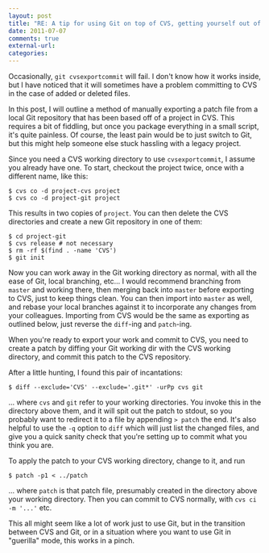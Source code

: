 ```yaml
---
layout: post
title: "RE: A tip for using Git on top of CVS, getting yourself out of trouble"
date: 2011-07-07
comments: true
external-url:
categories:
---
```



Occasionally, `git cvsexportcommit` will fail. I don't know how it works
inside, but I have noticed that it will sometimes have a problem
committing to CVS in the case of added or deleted files.

In this post, I will outline a method of manually exporting a patch file
from a local Git repository that has been based off of a project in CVS.
This requires a bit of fiddling, but once you package everything in a
small script, it's quite painless. Of course, the least pain would be to
just switch to Git, but this might help someone else stuck hassling with
a legacy project.

Since you need a CVS working directory to use `cvsexportcommit`, I
assume you already have one. To start, checkout the project twice, once
with a different name, like this:

    $ cvs co -d project-cvs project
    $ cvs co -d project-git project

This results in two copies of `project`. You can then delete the CVS
directories and create a new Git repository in one of them:

    $ cd project-git
    $ cvs release # not necessary
    $ rm -rf $(find . -name 'CVS')
    $ git init

Now you can work away in the Git working directory as normal, with all
the ease of Git, local branching, etc... I would recommend branching from
`master` and working there, then merging back into `master` before
exporting to CVS, just to keep things clean. You can then import into
`master` as well, and rebase your local branches against it to
incorporate any changes from your colleagues. Importing from CVS would
be the same as exporting as outlined below, just reverse the `diff`-ing
and `patch`-ing.

When you're ready to export your work and commit to CVS, you need to
create a patch by diffing your Git working dir with the CVS working
directory, and commit this patch to the CVS repository.

After a little hunting, I found this pair of incantations:

    $ diff --exclude='CVS' --exclude='.git*' -urPp cvs git

... where `cvs` and `git` refer to your working directories. You invoke
this in the directory above them, and it will spit out the patch to
stdout, so you probably want to redirect it to a file by appending
`> patch` the end. It's also helpful to use the `-q` option to `diff`
which will just list the changed files, and give you a quick sanity
check that you're setting up to commit what you think you are.

To apply the patch to your CVS working directory, change to it, and run

    $ patch -p1 < ../patch

... where `patch` is that patch file, presumably created in the directory
above your working directory. Then you can commit to CVS normally, with
`cvs ci -m '...'` etc.

This all might seem like a lot of work just to use Git, but in the
transition between CVS and Git, or in a situation where you want to use
Git in "guerilla" mode, this works in a pinch.
